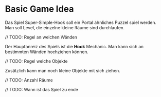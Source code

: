 # Basic Game Idea

Das Spiel Super-Simple-Hook soll ein Portal ähnliches Puzzel spiel werden. Man soll Level, die einzelne kleine Räume sind durchlaufen.

// TODO: Regel an welchen Wänden

Der Hauptanreiz des Spiels ist die **Hook** Mechanic. Man kann sich an bestimmten Wänden hochziehen können.

// TODO: Regel welche Objekte

Zusätzlich kann man noch kleine Objekte mit sich ziehen.

// TODO: Anzahl Räume

// TODO: Wann ist das Spiel zu ende

